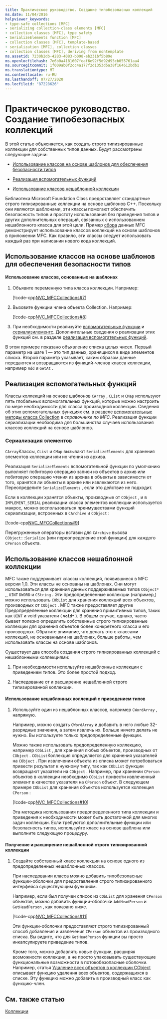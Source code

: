 ```yaml
---
title: Практическое руководство. Создание типобезопасных коллекций
ms.date: 11/04/2016
helpviewer_keywords:
- type-safe collections [MFC]
- serializing collection-class elements [MFC]
- collection classes [MFC], type safety
- SerializeElements function [MFC]
- collection classes [MFC], template-based
- serialization [MFC], collection classes
- collection classes [MFC], deriving from nontemplate
ms.assetid: 7230b2db-4283-4083-b098-eb231bf5b89e
ms.openlocfilehash: 7e6b0a4181607feaf6e92f5d92d95cb055761aa4
ms.sourcegitcommit: 1f009ab0f2cc4a177f2d1353d5a38f164612bdb1
ms.translationtype: MT
ms.contentlocale: ru-RU
ms.lasthandoff: 07/27/2020
ms.locfileid: "87228626"
---
```

# <a name="how-to-make-a-type-safe-collection"></a>Практическое руководство. Создание типобезопасных коллекций

В этой статье объясняется, как создать строго типизированные коллекции для собственных типов данных. Будут рассмотрены следующие задачи:

- [Использование классов на основе шаблонов для обеспечения безопасности типов](#_core_using_template.2d.based_classes_for_type_safety)

- [Реализация вспомогательных функций](#_core_implementing_helper_functions)

- [Использование классов нешаблонной коллекции](#_core_using_nontemplate_collection_classes)

Библиотека Microsoft Foundation Class предоставляет стандартные строго типизированные коллекции на основе шаблонов C++. Поскольку они являются шаблонами, эти классы помогают обеспечить безопасность типов и простоту использования без приведения типов и других дополнительных операций, связанных с использованием нешаблонного класса для этой цели. Пример [сбора](../overview/visual-cpp-samples.md) данных MFC демонстрирует использование классов коллекций на основе шаблонов в приложении MFC. Как правило, эти классы следует использовать каждый раз при написании нового кода коллекций.

## <a name="using-template-based-classes-for-type-safety"></a><a name="_core_using_template.2d.based_classes_for_type_safety"></a>Использование классов на основе шаблонов для обеспечения безопасности типов

#### <a name="to-use-template-based-classes"></a>Использование классов, основанных на шаблонах

1. Объявите переменную типа класса коллекции. Например:

   [!code-cpp[NVC_MFCCollections#7](codesnippet/cpp/how-to-make-a-type-safe-collection_1.cpp)]

1. Вызовите функции члена объекта Collection. Например:

   [!code-cpp[NVC_MFCCollections#8](codesnippet/cpp/how-to-make-a-type-safe-collection_2.cpp)]

1. При необходимости реализуйте [вспомогательные функции](reference/collection-class-helpers.md) и [сериализилементс](reference/collection-class-helpers.md#serializeelements). Дополнительные сведения о реализации этих функций см. в разделе [реализация вспомогательных функций](#_core_implementing_helper_functions).

В этом примере показано объявление списка целых чисел. Первый параметр на шаге 1 — это тип данных, хранящихся в виде элементов списка. Второй параметр указывает, каким образом данные передаются и возвращаются из функций-членов класса коллекции, например `Add` и `GetAt` .

## <a name="implementing-helper-functions"></a><a name="_core_implementing_helper_functions"></a>Реализация вспомогательных функций

Классы коллекций на основе шаблонов `CArray` , `CList` и `CMap` используют пять глобальных вспомогательных функций, которые можно настроить по мере необходимости для класса производной коллекции. Сведения об этих вспомогательных функциях см. в разделе [вспомогательные методы класса Collection](reference/collection-class-helpers.md) в *справочнике по MFC*. Реализация функции сериализации необходима для большинства случаев использования классов коллекций на основе шаблонов.

### <a name="serializing-elements"></a><a name="_core_serializing_elements"></a>Сериализация элементов

`CArray`Классы, `CList` и `CMap` вызывают `SerializeElements` для хранения элементов коллекции или их чтения из архива.

Реализация `SerializeElements` вспомогательной функции по умолчанию выполняет побитовую операцию записи из объектов в архив или побитовую операцию чтения из архива в объекты в зависимости от того, хранятся ли объекты в архиве или извлекаются из него. Переопределите `SerializeElements` , если это действие не подходит.

Если в коллекции хранятся объекты, производные от `CObject` , и в `IMPLEMENT_SERIAL` реализации класса элементов коллекции используется макрос, можно воспользоваться преимуществами функций сериализации, встроенных в `CArchive` и `CObject` :

[!code-cpp[NVC_MFCCollections#9](codesnippet/cpp/how-to-make-a-type-safe-collection_3.cpp)]

Перегруженные операторы вставки для `CArchive` вызова `CObject::Serialize` (или переопределение этой функции) для каждого `CPerson` объекта.

## <a name="using-nontemplate-collection-classes"></a><a name="_core_using_nontemplate_collection_classes"></a>Использование классов нешаблонной коллекции

MFC также поддерживает классы коллекций, появившиеся в MFC версии 1,0. Эти классы не основаны на шаблонах. Они могут использоваться для хранения данных поддерживаемых типов `CObject*` ,, `UINT` `DWORD` и `CString` . Эти предопределенные коллекции (например,) можно использовать `CObList` для хранения коллекций всех объектов, производных от `CObject` . MFC также предоставляет другие Предопределенные коллекции для хранения примитивных типов, таких как `UINT` и void указатели ( **`void*`** ). В общем случае, однако, часто бывает полезно определить собственные строго типизированные коллекции для хранения объектов более конкретного класса и его производных. Обратите внимание, что делать это с классами коллекций, не основанными на шаблонах, больше работы, чем использовать классы на основе шаблонов.

Существует два способа создания строго типизированных коллекций с нешаблонными коллекциями:

1. При необходимости используйте нешаблонные коллекции с приведением типов. Это более простой подход.

1. Наследование от и расширение нешаблонной строго типизированной коллекции.

#### <a name="to-use-the-nontemplate-collections-with-type-casting"></a>Использование нешаблонных коллекций с приведением типов

1. Используйте один из нешаблонных классов, например `CWordArray` , напрямую.

   Например, можно создать `CWordArray` и добавить в него любые 32-разрядные значения, а затем извлечь их. Больше ничего делать не нужно. Вы используете только предопределенные функции.

   Можно также использовать предопределенную коллекцию, например `CObList` , для хранения любых объектов, производных от `CObject` . `CObList`Коллекция определяется для хранения указателей на `CObject` . При извлечении объекта из списка может потребоваться привести результат к нужному типу, так как `CObList` функции возвращают указатели на `CObject` . Например, при хранении `CPerson` объектов в коллекции необходимо `CObList` привести извлеченный элемент в качестве указателя на `CPerson` объект. В следующем примере `CObList` для хранения объектов используется коллекция `CPerson` :

   [!code-cpp[NVC_MFCCollections#10](codesnippet/cpp/how-to-make-a-type-safe-collection_4.cpp)]

   Эта методика использования предопределенного типа коллекции и приведения к необходимости может быть достаточной для многих задач коллекции. Если требуются дополнительные функции или безопасность типов, используйте класс на основе шаблона или выполните следующую процедуру.

#### <a name="to-derive-and-extend-a-nontemplate-type-safe-collection"></a>Получение и расширение нешаблонной строго типизированной коллекции

1. Создайте собственный класс коллекции на основе одного из предопределенных нешаблонных классов.

   При наследовании класса можно добавить типобезопасные функции-оболочки для предоставления строго типизированного интерфейса существующим функциям.

   Например, если был получен список из `CObList` для хранения `CPerson` объектов, можно добавить функции-оболочки `AddHeadPerson` и `GetHeadPerson` , как показано ниже.

   [!code-cpp[NVC_MFCCollections#11](codesnippet/cpp/how-to-make-a-type-safe-collection_5.h)]

   Эти функции-оболочки предоставляют строго типизированный способ добавления и извлечения `CPerson` объектов из производного списка. Вы видите, что для `GetHeadPerson` функции вы просто инкапсулируете приведение типов.

   Кроме того, можно добавлять новые функции, расширяя возможности коллекции, а не просто упаковывать существующие функциональные возможности в потокобезопасные оболочки. Например, статья [Удаление всех объектов в коллекции CObject](deleting-all-objects-in-a-cobject-collection.md) описывает функцию удаления всех объектов, содержащихся в списке. Эту функцию можно добавить в производный класс как функцию-член.

## <a name="see-also"></a>См. также статью

[Коллекции](collections.md)

